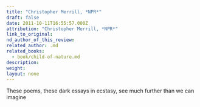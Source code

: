 ```yaml
---
title: "Christopher Merrill, *NPR*"
draft: false
date: 2011-10-11T16:55:57.000Z
attribution: "Christopher Merrill, *NPR*"
link_to_original:
nd_author_of_this_review:
related_author: .md
related_books:
  - book/child-of-nature.md
description:
weight:
layout: none
---
```

These poems, these dark essays in ecstasy, see much further than we can imagine


